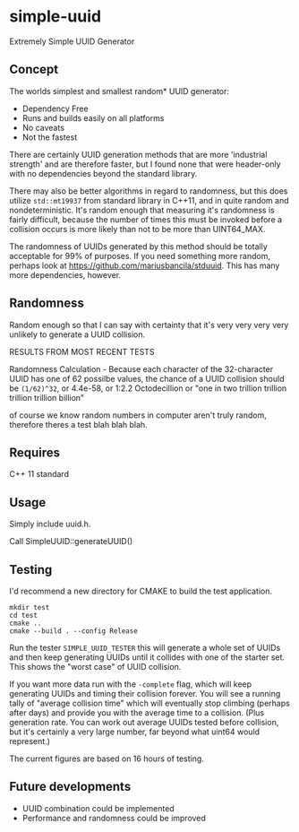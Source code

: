 # simple-uuid
Extremely Simple UUID Generator

## Concept

The worlds simplest and smallest random* UUID generator:
* Dependency Free
* Runs and builds easily on all platforms
* No caveats
* Not the fastest

There are certainly UUID generation methods that are more 'industrial strength' and are therefore faster, but I found none that were header-only with no dependencies beyond the standard library.

There may also be better algorithms in regard to randomness, but this does utilize `std::mt19937` from standard library in C++11, and in quite random and nondeterministic. It's random enough that measuring it's randomness is fairly difficult, because the number of times this must be invoked before a collision occurs is more likely than not to be more than UINT64_MAX. 

The randomness of UUIDs generated by this method should be totally acceptable for 99% of purposes. If you need something more random, perhaps look at  https://github.com/mariusbancila/stduuid. This has many more dependencies, however.

## Randomness

Random enough so that I can say with certainty that it's very very very very unlikely to generate a UUID collision.

RESULTS FROM MOST RECENT TESTS

Randomness Calculation - Because each character of the 32-character UUID has one of 62 possilbe values, the chance of a UUID collision should be `(1/62)^32`, or 4.4e-58, or 1:2.2 Octodecillion or "one in two trillion trillion trillion trillion billion"

of course we know random numbers in computer aren't truly random, therefore theres a test blah blah blah.

## Requires

C++ 11 standard

## Usage

Simply include uuid.h.

Call SimpleUUID::generateUUID()

## Testing

I'd recommend a new directory for CMAKE to build the test application.

```
mkdir test
cd test
cmake ..
cmake --build . --config Release
```

Run the tester `SIMPLE_UUID_TESTER` this will generate a whole set of UUIDs and then keep generating UUIDs until it collides with one of the starter set. This shows the "worst case" of UUID collision.

If you want more data run with the `-complete` flag, which will keep generating UUIDs and timing their collision forever. You will see a running tally of "average collision time" which will eventually
stop climbing (perhaps after days) and provide you with the average time to a collision. (Plus generation rate. You can work out average UUIDs tested before collision, but it's certainly
a very large number, far beyond what uint64 would represent.)

The current figures are based on 16 hours of testing.

## Future developments

* UUID combination could be implemented
* Performance and randomness could be improved